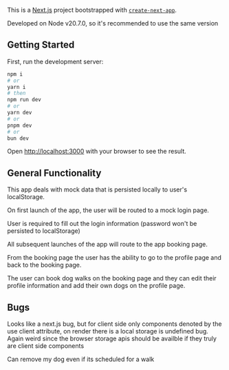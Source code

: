 This is a [Next.js](https://nextjs.org/) project bootstrapped with [`create-next-app`](https://github.com/vercel/next.js/tree/canary/packages/create-next-app).

Developed on Node v20.7.0, so it's recommended to use the same version

## Getting Started

First, run the development server:

```bash
npm i
# or
yarn i
# then
npm run dev
# or
yarn dev
# or
pnpm dev
# or
bun dev
```

Open [http://localhost:3000](http://localhost:3000) with your browser to see the result.


## General Functionality

This app deals with mock data that is persisted locally to user's localStorage.

On first launch of the app, the user will be routed to a mock login page.

User is required to fill out the login information (password won't be persisted to localStorage)

All subsequent launches of the app will route to the app booking page.

From the booking page the user has the ability to go to the profile page and back to the booking page.

The user can book dog walks on the booking page and they can edit their profile information and add their own dogs on the profile page.

## Bugs

Looks like a next.js bug, but for client side only components denoted by the use client attribute, on render there is a local storage is undefined bug. Again weird since the browser storage apis should be availble if they truly are client side components

Can remove my dog even if its scheduled for a walk